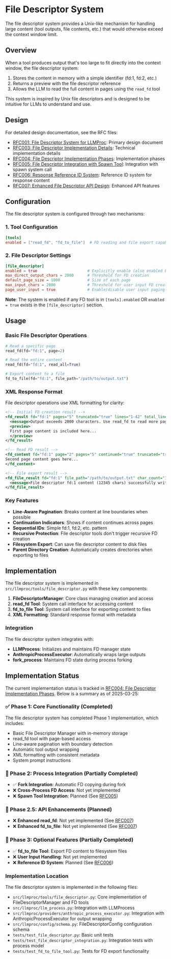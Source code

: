 # File Descriptor System

The file descriptor system provides a Unix-like mechanism for handling large content (tool outputs, file contents, etc.) that would otherwise exceed the context window limit.

## Overview

When a tool produces output that's too large to fit directly into the context window, the file descriptor system:

1. Stores the content in memory with a simple identifier (fd:1, fd:2, etc.)
2. Returns a preview with the file descriptor reference
3. Allows the LLM to read the full content in pages using the `read_fd` tool

This system is inspired by Unix file descriptors and is designed to be intuitive for LLMs to understand and use.

## Design

For detailed design documentation, see the RFC files:
- [RFC001: File Descriptor System for LLMProc](/RFC/RFC001_file_descriptor_system.md): Primary design document
- [RFC003: File Descriptor Implementation Details](/RFC/RFC003_file_descriptor_implementation.md): Technical implementation details
- [RFC004: File Descriptor Implementation Phases](/RFC/RFC004_fd_implementation_phases.md): Implementation phases
- [RFC005: File Descriptor Integration with Spawn Tool](/RFC/RFC005_fd_spawn_integration.md): Integration with spawn system call
- [RFC006: Response Reference ID System](/RFC/RFC006_response_reference_id.md): Reference ID system for response content
- [RFC007: Enhanced File Descriptor API Design](/RFC/RFC007_fd_enhanced_api_design.md): Enhanced API features

## Configuration

The file descriptor system is configured through two mechanisms:

### 1. Tool Configuration

```toml
[tools]
enabled = ["read_fd", "fd_to_file"]  # FD reading and file export capability
```

### 2. File Descriptor Settings

```toml
[file_descriptor]
enabled = true                      # Explicitly enable (also enabled by read_fd in tools)
max_direct_output_chars = 2000      # Threshold for FD creation
default_page_size = 1000            # Size of each page
max_input_chars = 2000              # Threshold for user input FD creation (future)
page_user_input = true              # Enable/disable user input paging (future)
```

**Note**: The system is enabled if any FD tool is in `[tools].enabled` OR `enabled = true` exists in the `[file_descriptor]` section.

## Usage

### Basic File Descriptor Operations

```python
# Read a specific page
read_fd(fd="fd:1", page=2)

# Read the entire content
read_fd(fd="fd:1", read_all=True)

# Export content to a file
fd_to_file(fd="fd:1", file_path="/path/to/output.txt")
```

### XML Response Format

File descriptor operations use XML formatting for clarity:

```xml
<!-- Initial FD creation result -->
<fd_result fd="fd:1" pages="5" truncated="true" lines="1-42" total_lines="210">
  <message>Output exceeds 2000 characters. Use read_fd to read more pages.</message>
  <preview>
  First page content is included here...
  </preview>
</fd_result>

<!-- Read FD result -->
<fd_content fd="fd:1" page="2" pages="5" continued="true" truncated="true" lines="43-84" total_lines="210">
Second page content goes here...
</fd_content>

<!-- File export result -->
<fd_file_result fd="fd:1" file_path="/path/to/output.txt" char_count="12345" size_bytes="12345" success="true">
  <message>File descriptor fd:1 content (12345 chars) successfully written to /path/to/output.txt</message>
</fd_file_result>
```

### Key Features

- **Line-Aware Pagination**: Breaks content at line boundaries when possible
- **Continuation Indicators**: Shows if content continues across pages 
- **Sequential IDs**: Simple fd:1, fd:2, etc. pattern
- **Recursive Protection**: File descriptor tools don't trigger recursive FD creation
- **Filesystem Export**: Can save file descriptor content to disk files
- **Parent Directory Creation**: Automatically creates directories when exporting to files

## Implementation

The file descriptor system is implemented in `src/llmproc/tools/file_descriptor.py` with these key components:

1. **FileDescriptorManager**: Core class managing creation and access
2. **read_fd Tool**: System call interface for accessing content
3. **fd_to_file Tool**: System call interface for exporting content to files
4. **XML Formatting**: Standard response format with metadata

### Integration

The file descriptor system integrates with:

- **LLMProcess**: Initializes and maintains FD manager state
- **AnthropicProcessExecutor**: Automatically wraps large outputs
- **fork_process**: Maintains FD state during process forking

## Implementation Status

The current implementation status is tracked in [RFC004: File Descriptor Implementation Phases](/RFC/RFC004_fd_implementation_phases.md). Below is a summary as of 2025-03-25:

### ✅ Phase 1: Core Functionality (Completed)

The file descriptor system has completed Phase 1 implementation, which includes:

- Basic File Descriptor Manager with in-memory storage
- read_fd tool with page-based access
- Line-aware pagination with boundary detection
- Automatic tool output wrapping
- XML formatting with consistent metadata
- System prompt instructions

### 🔄 Phase 2: Process Integration (Partially Completed)

- ✅ **Fork Integration**: Automatic FD copying during fork
- ❌ **Cross-Process FD Access**: Not yet implemented
- ❌ **Spawn Tool Integration**: Planned (See [RFC005](/RFC/RFC005_fd_spawn_integration.md))

### 🔄 Phase 2.5: API Enhancements (Planned)

- ❌ **Enhanced read_fd**: Not yet implemented (See [RFC007](/RFC/RFC007_fd_enhanced_api_design.md))
- ❌ **Enhanced fd_to_file**: Not yet implemented (See [RFC007](/RFC/RFC007_fd_enhanced_api_design.md))

### 🔄 Phase 3: Optional Features (Partially Completed)

- ✅ **fd_to_file Tool**: Export FD content to filesystem files
- ❌ **User Input Handling**: Not yet implemented
- ❌ **Reference ID System**: Planned (See [RFC006](/RFC/RFC006_response_reference_id.md))

### Implementation Location

The file descriptor system is implemented in the following files:

- `src/llmproc/tools/file_descriptor.py`: Core implementation of FileDescriptorManager and FD tools
- `src/llmproc/llm_process.py`: Integration with LLMProcess
- `src/llmproc/providers/anthropic_process_executor.py`: Integration with AnthropicProcessExecutor for output wrapping
- `src/llmproc/config/schema.py`: FileDescriptorConfig configuration schema
- `tests/test_file_descriptor.py`: Basic unit tests
- `tests/test_file_descriptor_integration.py`: Integration tests with process model
- `tests/test_fd_to_file_tool.py`: Tests for FD export functionality